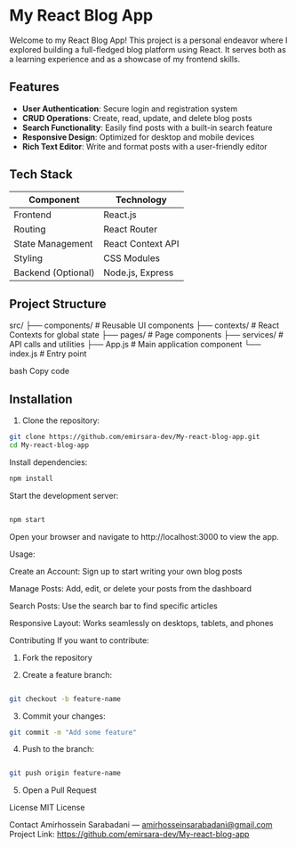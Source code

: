 # My React Blog App

Welcome to my React Blog App! This project is a personal endeavor where I explored building a full-fledged blog platform using React. It serves both as a learning experience and as a showcase of my frontend skills.

## Features

- **User Authentication**: Secure login and registration system  
- **CRUD Operations**: Create, read, update, and delete blog posts  
- **Search Functionality**: Easily find posts with a built-in search feature  
- **Responsive Design**: Optimized for desktop and mobile devices  
- **Rich Text Editor**: Write and format posts with a user-friendly editor  

## Tech Stack

| Component         | Technology       |
|------------------|----------------|
| Frontend         | React.js        |
| Routing          | React Router    |
| State Management | React Context API |
| Styling          | CSS Modules     |
| Backend (Optional) | Node.js, Express |

## Project Structure

src/
├── components/ # Reusable UI components
├── contexts/ # React Contexts for global state
├── pages/ # Page components
├── services/ # API calls and utilities
├── App.js # Main application component
└── index.js # Entry point

bash
Copy code

## Installation

1. Clone the repository:

```bash
git clone https://github.com/emirsara-dev/My-react-blog-app.git
cd My-react-blog-app
```
Install dependencies:

```bash
npm install
```

Start the development server:

```bash

npm start

```
Open your browser and navigate to http://localhost:3000 to view the app.


Usage:

Create an Account: Sign up to start writing your own blog posts

Manage Posts: Add, edit, or delete your posts from the dashboard

Search Posts: Use the search bar to find specific articles

Responsive Layout: Works seamlessly on desktops, tablets, and phones

Contributing
If you want to contribute:

1. Fork the repository

2. Create a feature branch:

```bash

git checkout -b feature-name

```
3. Commit your changes:

```bash
git commit -m "Add some feature"
```
4. Push to the branch:

```bash

git push origin feature-name

```
5. Open a Pull Request


License
MIT License

Contact
Amirhossein Sarabadani — amirhosseinsarabadani@gmail.com
Project Link: https://github.com/emirsara-dev/My-react-blog-app